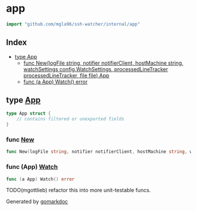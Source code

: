 <!-- Code generated by gomarkdoc. DO NOT EDIT -->

# app

```go
import "github.com/mgla96/ssh-watcher/internal/app"
```

## Index

- [type App](<#App>)
  - [func New\(logFile string, notifier notifierClient, hostMachine string, watchSettings config.WatchSettings, processedLineTracker processedLineTracker, file file\) App](<#New>)
  - [func \(a App\) Watch\(\) error](<#App.Watch>)


<a name="App"></a>
## type [App](<https://github.com/Mgla96/ssh-watcher/blob/main/internal/app/app.go#L57-L64>)



```go
type App struct {
    // contains filtered or unexported fields
}
```

<a name="New"></a>
### func [New](<https://github.com/Mgla96/ssh-watcher/blob/main/internal/app/app.go#L46>)

```go
func New(logFile string, notifier notifierClient, hostMachine string, watchSettings config.WatchSettings, processedLineTracker processedLineTracker, file file) App
```



<a name="App.Watch"></a>
### func \(App\) [Watch](<https://github.com/Mgla96/ssh-watcher/blob/main/internal/app/app.go#L147>)

```go
func (a App) Watch() error
```

TODO\(mgottlieb\) refactor this into more unit\-testable funcs.

Generated by [gomarkdoc](<https://github.com/princjef/gomarkdoc>)
